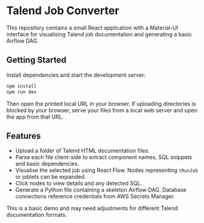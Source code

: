 # Talend Job Converter

This repository contains a small React application with a Material-UI interface for visualising Talend job documentation and generating a basic Airflow DAG.

## Getting Started

Install dependencies and start the development server:

```bash
npm install
npm run dev
```

Then open the printed local URL in your browser. If uploading directories is blocked by your browser, serve your files from a local web server and open the app from that URL.

## Features

- Upload a folder of Talend HTML documentation files.
- Parse each file client-side to extract component names, SQL snippets and basic dependencies.
- Visualise the selected job using React Flow. Nodes representing `tRunJob` or joblets can be expanded.
- Click nodes to view details and any detected SQL.
- Generate a Python file containing a skeleton Airflow DAG. Database connections reference credentials from AWS Secrets Manager.

This is a basic demo and may need adjustments for different Talend documentation formats.
